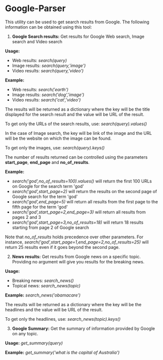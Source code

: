 # Google-Parser

This utility can be used to get search results from Google. The following information can be obtained using this tool:
1.  **Google Search results:** Get results for Google Web search, Image search and Video search

**Usage:** 
- Web results: _search(query)_
- Image results: _search(query,'image')_
- Video results: _search(query,'video')_

**Example:** 
- Web results: _search('earth')_
- Image results: _search('dog','image')_
- Video results: _search('cat','video')_

The results will be returned as a dictionary where the key will be the title displayed for the search result and the value will be URL of the result.

To get only the URLs of the search results, use:
_search(query).values()_

In the case of Image search, the key will be link of the image and the URL will be the website on which the image can be found.

To get only the images, use:
_search(query).keys()_

The number of results returned can be controlled using the parameters **start_page**, **end_page** and **no_of_results**.

**Example:** 
- _search('god',no_of_results=100).values()_ will return the first 100 URLs on Google for the search term 'god'
- _search('god',start_page=2)_ will return the results on the second page of Google search for the term 'god'
- _search('god',end_page=5)_ will return all results from the first page to the fifth page for the term 'god'
- _search('god',start_page=2,end_page=3)_ will return all results from pages 2 and 3
- _search('god',start_page=3,no_of_results=18)_ will return 18 results starting from page 2 of Google search

Note that _no_of_results_ holds precedence over other parameters. For instance, _search('god',start_page=1,end_page=2,no_of_results=25)_ will return 25 results even if it goes beyond the second page.

2. **News results:** Get results from Google news on a specific topic. Providing no argument will give you results for the breaking news.

**Usage:**
- Breaking news: _search_news()_
- Topical news: _search_news(topic)_

**Example:**
_search_news('obamacare')_

The results will be returned as a dictionary where the key will be the headlines and the value will be URL of the result.

To get only the headlines, use:
_search_news(topic).keys()_

3. **Google Summary:** Get the summary of information provided by Google on any topic.

**Usage:**
_get_summary(query)_

**Example:**
_get_summary('what is the capital of Australia')_
